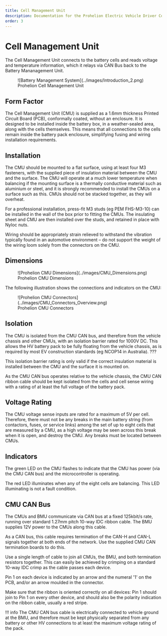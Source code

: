 ```yaml
---
title: Cell Management Unit
description: Documentation for the Prohelion Electric Vehicle Driver Controls
order: 3
---
```


# Cell Management Unit 

The Cell Management Unit connects to the battery cells and reads voltage and temperature information, which it relays via CAN Bus back to the Battery Mananagement Unit.

<figure markdown>
![Battery Management System](../images/Introduction_2.png)
<figcaption>Prohelion Cell Management Unit</figcaption>
</figure>

## Form Factor 

The Cell Management Unit (CMU) is supplied as a 1.6mm thickness Printed Circuit Board (PCB), conformally coated, without an enclosure.  It is designed to be installed inside the battery box, in a weather-sealed area, along with the cells themselves.  This means that all connections to the cells remain inside the battery pack enclosure, simplifying fusing and wiring installation requirements.   

## Installation

The CMU should be mounted to a flat surface, using at least four M3 fasteners, with the supplied piece of insulation material between the CMU and the surface.  The CMU will operate at a much lower temperature when balancing if the mounting surface is a thermally conductive material such as aluminium or steel, and it is strongly recommended to install the CMUs on a surface such as this.  CMUs should not be stacked together, as they will overheat. 

For a professional installation, press-fit M3 studs (eg PEM FHS-M3-10) can be installed in the wall of the box prior to fitting the CMUs.  The insulating sheet and CMU are then installed over the studs, and retained in place with Nyloc nuts. 

Wiring should be appropriately strain relieved to withstand the vibration typically found in an automotive environment – do not support the weight of the wiring loom solely from the connectors on the CMU. 

## Dimensions

<figure markdown>
![Prohelion CMU Dimensions](../images/CMU_Dimensions.png)
<figcaption>Prohelion CMU Dimensions</figcaption>
</figure>

The following illustration shows the connections and indicators on the CMU:

<figure markdown>
![Prohelion CMU Connectors](../images/CMU_Connectors_Overview.png)
<figcaption>Prohelion CMU Connectors</figcaption>
</figure>

## Isolation

The CMU is isolated from the CMU CAN bus, and therefore from the vehicle chassis and other CMUs, with an isolation barrier rated for 1000V DC.  This allows the HV battery pack to be fully floating from the vehicle chassis, as is required by most EV construction standards (eg NCOP14 in Australia). ???

This isolation barrier rating is only valid if the correct insulation material is installed between the CMU and the surface it is mounted on. 

As the CMU CAN bus operates relative to the vehicle chassis, the CMU CAN ribbon cable should be kept isolated from the cells and cell sense wiring with a rating of at least the full voltage of the battery pack. 

## Voltage Rating

The CMU voltage sense inputs are rated for a maximum of 5V per cell.  Therefore, there must not be any breaks in the main battery string (from contactors, fuses, or service links) among the set of up to eight cells that are measured by a CMU, as a high voltage may be seen across this break when it is open, and destroy the CMU.  Any breaks must be located between CMUs. 

## Indicators

The green LED on the CMU flashes to indicate that the CMU has power (via the CMU CAN bus) and the microcontroller is operating. 

The red LED illuminates when any of the eight cells are balancing.  This LED illuminating is not a fault condition. 

## CMU CAN Bus

The CMUs and BMU communicate via CAN bus at a fixed 125kbit/s rate, running over standard 1.27mm pitch 10-way IDC ribbon cable.  The BMU supplies 12V power to the CMUs along this cable. 

As a CAN bus, this cable requires termination of the CAN-H and CAN-L signals together at both ends of the network.  Use the supplied CMU CAN termination boards to do this. 

Use a single length of cable to join all CMUs, the BMU, and both termination resistors together.  This can easily be achieved by crimping on a standard 10-way IDC crimp as the cable passes each device.   

Pin 1 on each device is indicated by an arrow and the numeral '1' on the PCB, and/or an arrow moulded in the connector. 

Make sure that the ribbon is oriented correctly on all devices:  Pin 1 should join to Pin 1 on every other device, and should also be the polarity indication on the ribbon cable, usually a red stripe. 

!!! info 
    The CMU CAN bus cable is electrically connected to vehicle ground at the BMU, and therefore must be kept physically separated from any battery or other HV connections to at least the maximum voltage rating of the pack. 